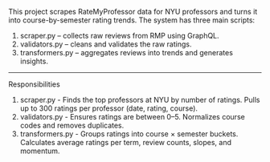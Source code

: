 This project scrapes RateMyProfessor data for NYU professors and turns it into course-by-semester rating trends. The system has three main scripts:

1. scraper.py – collects raw reviews from RMP using GraphQL.
2. validators.py – cleans and validates the raw ratings.
3. transformers.py – aggregates reviews into trends and generates insights.

---

Responsibilities
1. scraper.py - Finds the top professors at NYU by number of ratings. Pulls up to 300 ratings per professor (date, rating, course).
2. validators.py - Ensures ratings are between 0–5. Normalizes course codes and removes duplicates.
3. transformers.py - Groups ratings into course × semester buckets. Calculates average ratings per term, review counts, slopes, and momentum.

